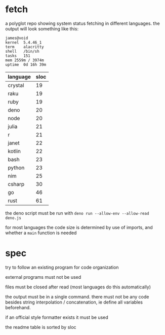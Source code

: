 # fetch
a polyglot repo showing system status fetching in different languages. the output will look something like this:

```
james@void
kernel	5.4.46_1
term	alacritty
shell	/bin/sh
tasks	151
mem	2559m / 3974m
uptime	0d 16h 39m
```

| language | sloc |
| - | - |
| crystal | 19 |
| raku | 19 |
| ruby | 19 |
| deno | 20 |
| node | 20 |
| julia | 21 |
| r | 21 |
| janet | 22 |
| kotlin | 22 |
| bash | 23 |
| python | 23 |
| nim | 25 |
| csharp | 30 |
| go | 46 |
| rust | 61 |

the deno script must be run with `deno run --allow-env --allow-read deno.js`

for most languages the code size is determined by use of imports, and whether a `main` function is needed

# spec

try to follow an existing program for code organization

external programs must not be used

files must be closed after read (most languages do this automatically)

the output must be in a single command. there must not be any code besides string interpolation / concatenation, ie define all variables beforehand.

if an official style formatter exists it must be used

the readme table is sorted by sloc
